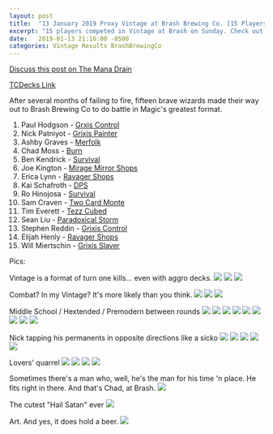 ```yaml
---
layout: post
title:  "13 January 2019 Proxy Vintage at Brash Brewing Co. [15 Players]"
excerpt: "15 players competed in Vintage at Brash on Sunday. Check out the results!"
date:   2019-01-13 21:16:00 -0500
categories: Vintage Results BrashBrewingCo
---
```


[Discuss this post on The Mana Drain](http://themanadrain.com/topic/2345/13-january-2019-proxy-vintage-brash-brewing-co-15-players)

[TCDecks Link](http://www.tcdecks.net/deck.php?id=29513)

After several months of failing to fire, fifteen brave wizards made their way out to Brash Brewing Co to do battle in Magic's greatest format.

1. Paul Hodgson - [Grxis Control](https://images.lonestarlhurgoyfs.com/2019/01/13/deck-1.jpg)
2. Nick Patniyot - [Grixis Painter](https://images.lonestarlhurgoyfs.com/2019/01/13/deck-2.jpg)
3. Ashby Graves - [Merfolk](https://images.lonestarlhurgoyfs.com/2019/01/13/deck-3.jpg)
4. Chad Moss - [Burn](https://images.lonestarlhurgoyfs.com/2019/01/13/deck-4.jpg)
5. Ben Kendrick - [Survival](https://images.lonestarlhurgoyfs.com/2019/01/13/deck-5.jpg)
6. Joe Kington - [Mirage Mirror Shops](https://images.lonestarlhurgoyfs.com/2019/01/13/deck-6.jpg)
7. Erica Lynn - [Ravager Shops](https://images.lonestarlhurgoyfs.com/2019/01/13/deck-7.jpg)
8. Kai Schafroth - [DPS](https://images.lonestarlhurgoyfs.com/2019/01/13/deck-8.jpg)
9. Ro Hinojosa - [Survival](https://images.lonestarlhurgoyfs.com/2019/01/13/deck-9.jpg)
10. Sam Craven - [Two Card Monte](https://images.lonestarlhurgoyfs.com/2019/01/13/deck-10.jpg)
11. Tim Everett - [Tezz Cubed](https://images.lonestarlhurgoyfs.com/2019/01/13/deck-11.jpg)
12. Sean Liu - [Paradoxical Storm](https://images.lonestarlhurgoyfs.com/2019/01/13/deck-12.jpg)
13. Stephen Reddin - [Grixis Control](https://images.lonestarlhurgoyfs.com/2019/01/13/deck-13.jpg)
14. Elijah Henly - [Ravager Shops](https://images.lonestarlhurgoyfs.com/2019/01/13/deck-14.jpg)
15. Will Miertschin - [Grixis Slaver](https://images.lonestarlhurgoyfs.com/2019/01/13/deck-15.jpg)

Pics:

Vintage is a format of turn one kills... even with aggro decks.
![](https://images.lonestarlhurgoyfs.com/2019/01/13/1.jpg)
![](https://images.lonestarlhurgoyfs.com/2019/01/13/2.jpg)
![](https://images.lonestarlhurgoyfs.com/2019/01/13/3.jpg)

Combat? In my Vintage? It's more likely than you think.
![](https://images.lonestarlhurgoyfs.com/2019/01/13/4.jpg)
![](https://images.lonestarlhurgoyfs.com/2019/01/13/5.jpg)
![](https://images.lonestarlhurgoyfs.com/2019/01/13/6.jpg)

Middle School / Hextended / Premodern between rounds
![](https://images.lonestarlhurgoyfs.com/2019/01/13/7.jpg)
![](https://images.lonestarlhurgoyfs.com/2019/01/13/8.jpg)
![](https://images.lonestarlhurgoyfs.com/2019/01/13/9.jpg)
![](https://images.lonestarlhurgoyfs.com/2019/01/13/10.jpg)
![](https://images.lonestarlhurgoyfs.com/2019/01/13/11.jpg)
![](https://images.lonestarlhurgoyfs.com/2019/01/13/12.jpg)
![](https://images.lonestarlhurgoyfs.com/2019/01/13/13.jpg)
![](https://images.lonestarlhurgoyfs.com/2019/01/13/14.jpg)
![](https://images.lonestarlhurgoyfs.com/2019/01/13/15.jpg)

Nick tapping his permanents in opposite directions like a sicko
![](https://images.lonestarlhurgoyfs.com/2019/01/13/16.jpg)
![](https://images.lonestarlhurgoyfs.com/2019/01/13/17.jpg)
![](https://images.lonestarlhurgoyfs.com/2019/01/13/18.jpg)
![](https://images.lonestarlhurgoyfs.com/2019/01/13/19.jpg)
![](https://images.lonestarlhurgoyfs.com/2019/01/13/20.jpg)

Lovers' quarrel
![](https://images.lonestarlhurgoyfs.com/2019/01/13/21.jpg)
![](https://images.lonestarlhurgoyfs.com/2019/01/13/22.jpg)
![](https://images.lonestarlhurgoyfs.com/2019/01/13/23.jpg)
![](https://images.lonestarlhurgoyfs.com/2019/01/13/24.jpg)

Sometimes there's a man who, well, he's the man for his time 'n place. He fits right in there. And that's Chad, at Brash.
![](https://images.lonestarlhurgoyfs.com/2019/01/13/25.jpg)

The cutest "Hail Satan" ever
![](https://images.lonestarlhurgoyfs.com/2019/01/13/26.jpg)

Art. And yes, it does hold a beer.
![](https://images.lonestarlhurgoyfs.com/2019/01/13/27.jpg)
